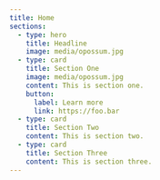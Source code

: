 ```yaml
---
title: Home
sections:
  - type: hero
    title: Headline
    image: media/opossum.jpg
  - type: card
    title: Section One
    image: media/opossum.jpg
    content: This is section one.
    button:
      label: Learn more
      link: https://foo.bar
  - type: card
    title: Section Two
    content: This is section two.
  - type: card
    title: Section Three
    content: This is section three.
---
```

